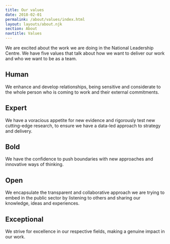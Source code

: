 ```yaml
---
title: Our values
date: 2018-02-01
permalink: /about/values/index.html
layout: layouts/about.njk
section: About
navtitle: Values
---
```


We are excited about the work we are doing in the National Leadership Centre. We have five values that talk about how we want to deliver our work and who we want to be as a team.

## Human
We enhance and develop relationships, being sensitive and considerate to the whole person who is coming to work and their external commitments. 

## Expert
We have a voracious appetite for new evidence and rigorously test new cutting-edge research, to ensure we have a data-led approach to strategy and delivery.

## Bold
We have the confidence to push boundaries with new approaches and innovative ways of thinking.

## Open
We encapsulate the transparent and collaborative approach we are trying to embed in the public sector by listening to others and sharing our knowledge, ideas and experiences.

## Exceptional
We strive for excellence in our respective fields, making a genuine impact in our work.

